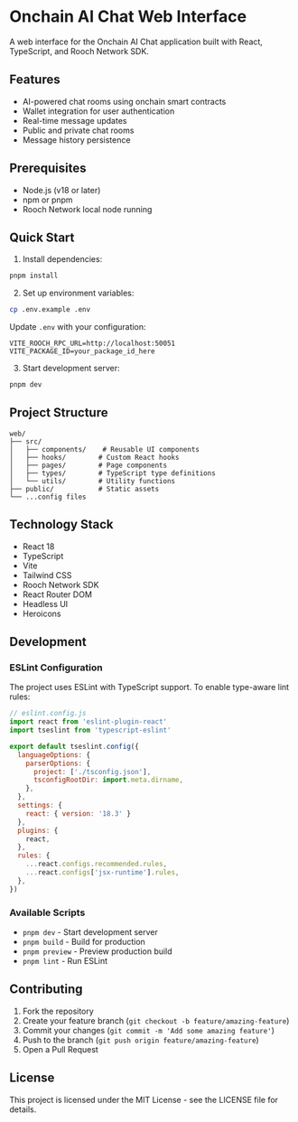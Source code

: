 # Onchain AI Chat Web Interface

A web interface for the Onchain AI Chat application built with React, TypeScript, and Rooch Network SDK.

## Features

- AI-powered chat rooms using onchain smart contracts
- Wallet integration for user authentication
- Real-time message updates
- Public and private chat rooms
- Message history persistence

## Prerequisites

- Node.js (v18 or later)
- npm or pnpm
- Rooch Network local node running

## Quick Start

1. Install dependencies:
```bash
pnpm install
```

2. Set up environment variables:
```bash
cp .env.example .env
```
Update `.env` with your configuration:
```plaintext
VITE_ROOCH_RPC_URL=http://localhost:50051
VITE_PACKAGE_ID=your_package_id_here
```

3. Start development server:
```bash
pnpm dev
```

## Project Structure

```
web/
├── src/
│   ├── components/    # Reusable UI components
│   ├── hooks/        # Custom React hooks
│   ├── pages/        # Page components
│   ├── types/        # TypeScript type definitions
│   └── utils/        # Utility functions
├── public/           # Static assets
└── ...config files
```

## Technology Stack

- React 18
- TypeScript
- Vite
- Tailwind CSS
- Rooch Network SDK
- React Router DOM
- Headless UI
- Heroicons

## Development

### ESLint Configuration

The project uses ESLint with TypeScript support. To enable type-aware lint rules:

```js
// eslint.config.js
import react from 'eslint-plugin-react'
import tseslint from 'typescript-eslint'

export default tseslint.config({
  languageOptions: {
    parserOptions: {
      project: ['./tsconfig.json'],
      tsconfigRootDir: import.meta.dirname,
    },
  },
  settings: { 
    react: { version: '18.3' } 
  },
  plugins: {
    react,
  },
  rules: {
    ...react.configs.recommended.rules,
    ...react.configs['jsx-runtime'].rules,
  },
})
```

### Available Scripts

- `pnpm dev` - Start development server
- `pnpm build` - Build for production
- `pnpm preview` - Preview production build
- `pnpm lint` - Run ESLint

## Contributing

1. Fork the repository
2. Create your feature branch (`git checkout -b feature/amazing-feature`)
3. Commit your changes (`git commit -m 'Add some amazing feature'`)
4. Push to the branch (`git push origin feature/amazing-feature`)
5. Open a Pull Request

## License

This project is licensed under the MIT License - see the LICENSE file for details.
